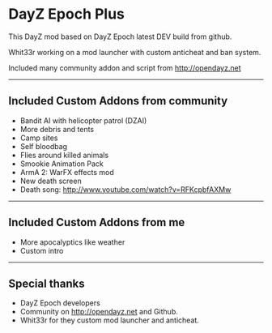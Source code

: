 
**DayZ Epoch Plus**
===================

This DayZ mod based on DayZ Epoch latest DEV build from github.

Whit33r working on a mod launcher with custom anticheat and ban system.

Included many community addon and script from http://opendayz.net

-------------------------------------
Included Custom Addons from community
-------------------------------------

* Bandit AI with helicopter patrol (DZAI)
* More debris and tents
* Camp sites
* Self bloodbag
* Flies around killed animals
* Smookie Animation Pack
* ArmA 2: WarFX effects mod
* New death screen
* Death song: http://www.youtube.com/watch?v=RFKcpbfAXMw

-------------------------------------
Included Custom Addons from me
-------------------------------------

* More apocalyptics like weather
* Custom intro

--------------------------
Special thanks
--------------------------

* DayZ Epoch developers
* Community on http://opendayz.net and Github.
* Whit33r for they custom mod launcher and anticheat.